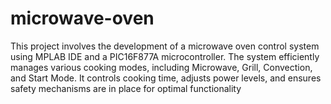 # microwave-oven
This project involves the development of a microwave oven control system using MPLAB IDE and a PIC16F877A microcontroller. The system efficiently manages various cooking modes, including Microwave, Grill, Convection, and Start Mode. It controls cooking time, adjusts power levels, and ensures safety mechanisms are in place for optimal functionality
